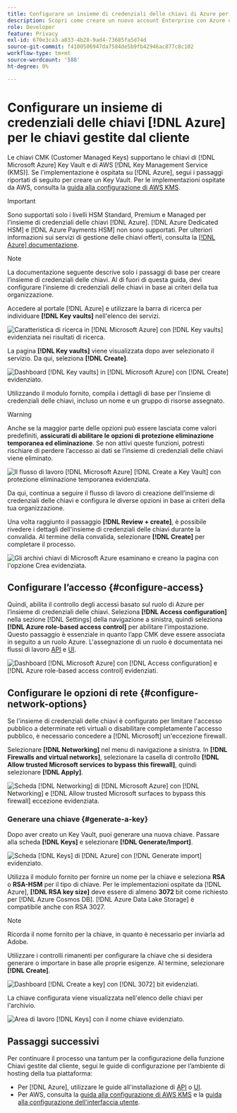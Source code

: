 ```yaml
---
title: Configurare un insieme di credenziali delle chiavi di Azure per le chiavi gestite dal cliente
description: Scopri come creare un nuovo account Enterprise con Azure o utilizzare un account Enterprise esistente e creare l’insieme di credenziali delle chiavi.
role: Developer
feature: Privacy
exl-id: 670e3ca3-a833-4b28-9ad4-73685fa5d74d
source-git-commit: f4100506947da7584de5b9fb42946ac877c8c102
workflow-type: tm+mt
source-wordcount: '588'
ht-degree: 0%

---
```


# Configurare un insieme di credenziali delle chiavi [!DNL Azure] per le chiavi gestite dal cliente

Le chiavi CMK (Customer Managed Keys) supportano le chiavi di [!DNL Microsoft Azure] Key Vault e di AWS [!DNL Key Management Service (KMS)]. Se l&#39;implementazione è ospitata su [!DNL Azure], segui i passaggi riportati di seguito per creare un Key Vault. Per le implementazioni ospitate da AWS, consulta la [guida alla configurazione di AWS KMS](../aws/configure-kms.md).

>[!IMPORTANT]
>
>Sono supportati solo i livelli HSM Standard, Premium e Managed per l&#39;insieme di credenziali delle chiavi [!DNL Azure]. [!DNL Azure Dedicated HSM] e [!DNL Azure Payments HSM] non sono supportati. Per ulteriori informazioni sui servizi di gestione delle chiavi offerti, consulta la [[!DNL Azure] documentazione](https://learn.microsoft.com/en-us/azure/security/fundamentals/key-management#azure-key-management-services).

>[!NOTE]
>
>La documentazione seguente descrive solo i passaggi di base per creare l’insieme di credenziali delle chiavi. Al di fuori di questa guida, devi configurare l’insieme di credenziali delle chiavi in base ai criteri della tua organizzazione.

Accedere al portale [!DNL Azure] e utilizzare la barra di ricerca per individuare **[!DNL Key vaults]** nell&#39;elenco dei servizi.

![Caratteristica di ricerca in [!DNL Microsoft Azure] con [!DNL Key vaults] evidenziata nei risultati di ricerca.](../../../images/governance-privacy-security/customer-managed-keys/access-key-vaults.png)

La pagina **[!DNL Key vaults]** viene visualizzata dopo aver selezionato il servizio. Da qui, seleziona **[!DNL Create]**.

![Dashboard [!DNL Key vaults] in [!DNL Microsoft Azure] con [!DNL Create] evidenziato.](../../../images/governance-privacy-security/customer-managed-keys/create-key-vault.png)

Utilizzando il modulo fornito, compila i dettagli di base per l’insieme di credenziali delle chiavi, incluso un nome e un gruppo di risorse assegnato.

>[!WARNING]
>
>Anche se la maggior parte delle opzioni può essere lasciata come valori predefiniti, **assicurati di abilitare le opzioni di protezione eliminazione temporanea ed eliminazione**. Se non attivi queste funzioni, potresti rischiare di perdere l’accesso ai dati se l’insieme di credenziali delle chiavi viene eliminato.
>
>![Il flusso di lavoro [!DNL Microsoft Azure] [!DNL Create a Key Vault] con protezione eliminazione temporanea evidenziata.](../../../images/governance-privacy-security/customer-managed-keys/basic-config.png)

Da qui, continua a seguire il flusso di lavoro di creazione dell’insieme di credenziali delle chiavi e configura le diverse opzioni in base ai criteri della tua organizzazione.

Una volta raggiunto il passaggio **[!DNL Review + create]**, è possibile rivedere i dettagli dell&#39;insieme di credenziali delle chiavi durante la convalida. Al termine della convalida, selezionare **[!DNL Create]** per completare il processo.

![Gli archivi chiavi di Microsoft Azure esaminano e creano la pagina con l&#39;opzione Crea evidenziata.](../../../images/governance-privacy-security/customer-managed-keys/finish-creation.png)

## Configurare l’accesso {#configure-access}

Quindi, abilita il controllo degli accessi basato sul ruolo di Azure per l’insieme di credenziali delle chiavi. Seleziona **[!DNL Access configuration]** nella sezione [!DNL Settings] della navigazione a sinistra, quindi seleziona **[!DNL Azure role-based access control]** per abilitare l&#39;impostazione. Questo passaggio è essenziale in quanto l’app CMK deve essere associata in seguito a un ruolo Azure. L&#39;assegnazione di un ruolo è documentata nei flussi di lavoro [API](./api-set-up.md#assign-to-role) e [UI](./ui-set-up.md#assign-to-role).

![Dashboard [!DNL Microsoft Azure] con [!DNL Access configuration] e [!DNL Azure role-based access control] evidenziati.](../../../images/governance-privacy-security/customer-managed-keys/access-configuration.png)

## Configurare le opzioni di rete {#configure-network-options}

Se l&#39;insieme di credenziali delle chiavi è configurato per limitare l&#39;accesso pubblico a determinate reti virtuali o disabilitare completamente l&#39;accesso pubblico, è necessario concedere a [!DNL Microsoft] un&#39;eccezione firewall.

Selezionare **[!DNL Networking]** nel menu di navigazione a sinistra. In **[!DNL Firewalls and virtual networks]**, selezionare la casella di controllo **[!DNL Allow trusted Microsoft services to bypass this firewall]**, quindi selezionare **[!DNL Apply]**.

![Scheda [!DNL Networking] di [!DNL Microsoft Azure] con [!DNL Networking] e [!DNL Allow trusted Microsoft surfaces to bypass this firewall] eccezione evidenziata.](../../../images/governance-privacy-security/customer-managed-keys/networking.png)

### Generare una chiave {#generate-a-key}

Dopo aver creato un Key Vault, puoi generare una nuova chiave. Passare alla scheda **[!DNL Keys]** e selezionare **[!DNL Generate/Import]**.

![Scheda [!DNL Keys] di [!DNL Azure] con [!DNL Generate import] evidenziato.](../../../images/governance-privacy-security/customer-managed-keys/view-keys.png)

Utilizza il modulo fornito per fornire un nome per la chiave e seleziona **RSA** o **RSA-HSM** per il tipo di chiave. Per le implementazioni ospitate da [!DNL Azure], **[!DNL RSA key size]** deve essere di almeno **3072** bit come richiesto per [!DNL Azure Cosmos DB]. [!DNL Azure Data Lake Storage] è compatibile anche con RSA 3027.

>[!NOTE]
>
>Ricorda il nome fornito per la chiave, in quanto è necessario per inviarla ad Adobe.

Utilizzare i controlli rimanenti per configurare la chiave che si desidera generare o importare in base alle proprie esigenze. Al termine, selezionare **[!DNL Create]**.

![Dashboard [!DNL Create a key] con [!DNL 3072] bit evidenziati.](../../../images/governance-privacy-security/customer-managed-keys/configure-key.png)

La chiave configurata viene visualizzata nell&#39;elenco delle chiavi per l&#39;archivio.

![Area di lavoro [!DNL Keys] con il nome chiave evidenziato.](../../../images/governance-privacy-security/customer-managed-keys/key-added.png)

## Passaggi successivi

Per continuare il processo una tantum per la configurazione della funzione Chiavi gestite dal cliente, segui le guide di configurazione per l’ambiente di hosting della tua piattaforma:

- Per [!DNL Azure], utilizzare le guide all&#39;installazione di [API](./api-set-up.md) o [UI](./ui-set-up.md).
- Per AWS, consulta la [guida alla configurazione di AWS KMS](../aws/configure-kms.md) e la [guida alla configurazione dell&#39;interfaccia utente](../aws/ui-set-up.md).
